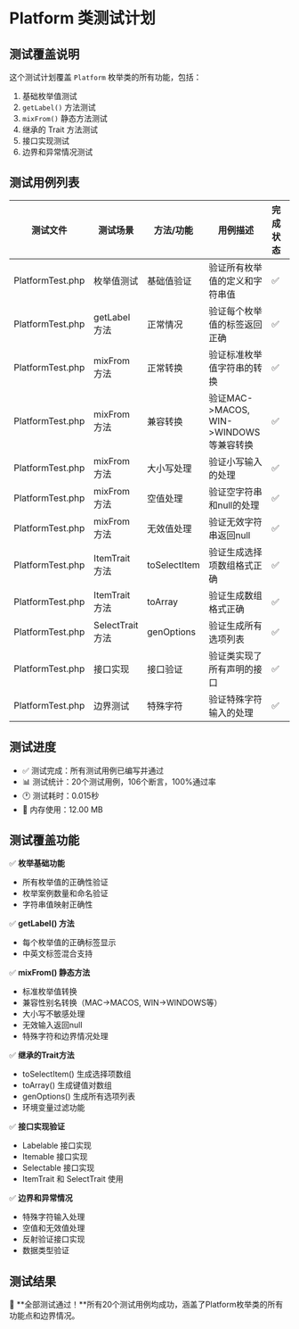 # Platform 类测试计划

## 测试覆盖说明

这个测试计划覆盖 `Platform` 枚举类的所有功能，包括：

1. 基础枚举值测试
2. `getLabel()` 方法测试
3. `mixFrom()` 静态方法测试
4. 继承的 Trait 方法测试
5. 接口实现测试
6. 边界和异常情况测试

## 测试用例列表

| 测试文件 | 测试场景 | 方法/功能 | 用例描述 | 完成状态 | 测试结果 |
|---------|---------|----------|----------|----------|----------|
| PlatformTest.php | 枚举值测试 | 基础值验证 | 验证所有枚举值的定义和字符串值 | ✅ | ✅ |
| PlatformTest.php | getLabel方法 | 正常情况 | 验证每个枚举值的标签返回正确 | ✅ | ✅ |
| PlatformTest.php | mixFrom方法 | 正常转换 | 验证标准枚举值字符串的转换 | ✅ | ✅ |
| PlatformTest.php | mixFrom方法 | 兼容转换 | 验证MAC->MACOS, WIN->WINDOWS等兼容转换 | ✅ | ✅ |
| PlatformTest.php | mixFrom方法 | 大小写处理 | 验证小写输入的处理 | ✅ | ✅ |
| PlatformTest.php | mixFrom方法 | 空值处理 | 验证空字符串和null的处理 | ✅ | ✅ |
| PlatformTest.php | mixFrom方法 | 无效值处理 | 验证无效字符串返回null | ✅ | ✅ |
| PlatformTest.php | ItemTrait方法 | toSelectItem | 验证生成选择项数组格式正确 | ✅ | ✅ |
| PlatformTest.php | ItemTrait方法 | toArray | 验证生成数组格式正确 | ✅ | ✅ |
| PlatformTest.php | SelectTrait方法 | genOptions | 验证生成所有选项列表 | ✅ | ✅ |
| PlatformTest.php | 接口实现 | 接口验证 | 验证类实现了所有声明的接口 | ✅ | ✅ |
| PlatformTest.php | 边界测试 | 特殊字符 | 验证特殊字符输入的处理 | ✅ | ✅ |

## 测试进度

- ✅ 测试完成：所有测试用例已编写并通过
- 📊 测试统计：20个测试用例，106个断言，100%通过率
- 🕐 测试耗时：0.015秒
- 💾 内存使用：12.00 MB

## 测试覆盖功能

✅ **枚举基础功能**

- 所有枚举值的正确性验证
- 枚举案例数量和命名验证
- 字符串值映射正确性

✅ **getLabel() 方法**

- 每个枚举值的正确标签显示
- 中英文标签混合支持

✅ **mixFrom() 静态方法**

- 标准枚举值转换
- 兼容性别名转换（MAC->MACOS, WIN->WINDOWS等）
- 大小写不敏感处理
- 无效输入返回null
- 特殊字符和边界情况处理

✅ **继承的Trait方法**

- toSelectItem() 生成选择项数组
- toArray() 生成键值对数组
- genOptions() 生成所有选项列表
- 环境变量过滤功能

✅ **接口实现验证**

- Labelable 接口实现
- Itemable 接口实现
- Selectable 接口实现
- ItemTrait 和 SelectTrait 使用

✅ **边界和异常情况**

- 特殊字符输入处理
- 空值和无效值处理
- 反射验证接口实现
- 数据类型验证

## 测试结果

🎉 **全部测试通过！**所有20个测试用例均成功，涵盖了Platform枚举类的所有功能点和边界情况。
